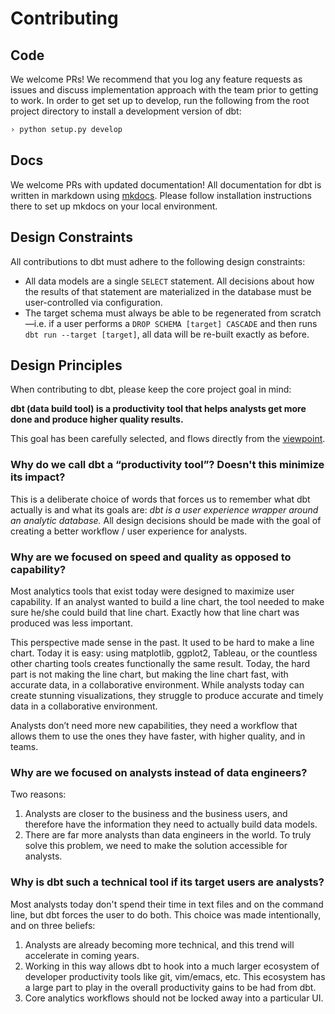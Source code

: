# Contributing

## Code

We welcome PRs! We recommend that you log any feature requests as issues and discuss implementation approach with the team prior to getting to work. In order to get set up to develop, run the following from the root project directory to install a development version of dbt:

```bash
› python setup.py develop
```


## Docs

We welcome PRs with updated documentation! All documentation for dbt is written in markdown using [mkdocs](http://www.mkdocs.org/). Please follow installation instructions there to set up mkdocs on your local environment.

## Design Constraints

All contributions to dbt must adhere to the following design constraints:

- All data models are a single `SELECT` statement. All decisions about how the results of that statement are materialized in the database must be user-controlled via configuration.
- The target schema must always be able to be regenerated from scratch—i.e. if a user performs a `DROP SCHEMA [target] CASCADE` and then runs `dbt run --target [target]`, all data will be re-built exactly as before.

## Design Principles

When contributing to dbt, please keep the core project goal in mind:

**dbt (data build tool) is a productivity tool that helps analysts get more done and produce higher quality results.**

This goal has been carefully selected, and flows directly from the [viewpoint](about/viewpoint/).

### Why do we call dbt a “productivity tool”? Doesn't this minimize its impact?

This is a deliberate choice of words that forces us to remember what dbt actually is and what its goals are: *dbt is a user experience wrapper around an analytic database.* All design decisions should be made with the goal of creating a better workflow / user experience for analysts.

### Why are we focused on speed and quality as opposed to capability?

Most analytics tools that exist today were designed to maximize user capability. If an analyst wanted to build a line chart, the tool needed to make sure he/she could build that line chart. Exactly how that line chart was produced was less important.

This perspective made sense in the past. It used to be hard to make a line chart. Today it is easy: using matplotlib, ggplot2, Tableau, or the countless other charting tools creates functionally the same result. Today, the hard part is not making the line chart, but making the line chart fast, with accurate data, in a collaborative environment. While analysts today can create stunning visualizations, they struggle to produce accurate and timely data in a collaborative environment.

Analysts don’t need more new capabilities, they need a workflow that allows them to use the ones they have faster, with higher quality, and in teams.

### Why are we focused on analysts instead of data engineers?

Two reasons:

1. Analysts are closer to the business and the business users, and therefore have the information they need to actually build data models.
1. There are far more analysts than data engineers in the world. To truly solve this problem, we need to make the solution accessible for analysts.

### Why is dbt such a technical tool if its target users are analysts?

Most analysts today don't spend their time in text files and on the command line, but dbt forces the user to do both. This choice was made intentionally, and on three beliefs:

1. Analysts are already becoming more technical, and this trend will accelerate in coming years.
1. Working in this way allows dbt to hook into a much larger ecosystem of developer productivity tools like git, vim/emacs, etc. This ecosystem has a large part to play in the overall productivity gains to be had from dbt.
1. Core analytics workflows should not be locked away into a particular UI.
